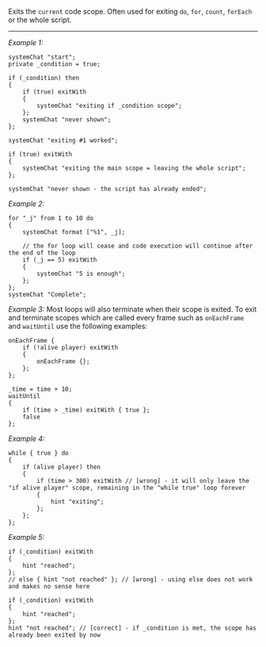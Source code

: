 Exits the `current` code scope. Often used for exiting `do`, `for`, `count`, `forEach` or the whole script.


---
*Example 1:*
```sqf
systemChat "start";
private _condition = true;

if (_condition) then
{
	if (true) exitWith
	{
		systemChat "exiting if _condition scope";
	};
	systemChat "never shown";
};

systemChat "exiting #1 worked";

if (true) exitWith
{
	systemChat "exiting the main scope = leaving the whole script";
};

systemChat "never shown - the script has already ended";
```

*Example 2:*
```sqf
for "_j" from 1 to 10 do
{
	systemChat format ["%1", _j];

	// the for loop will cease and code execution will continue after the end of the loop
	if (_j == 5) exitWith
	{
		systemChat "5 is enough";
	};
};
systemChat "Complete";
```

*Example 3:*
Most loops will also terminate when their scope is exited. To exit and terminate scopes which are called every frame such as `onEachFrame` and `waitUntil` use the following examples:


```sqf
onEachFrame {
	if (!alive player) exitWith
	{
		onEachFrame {};
	};
};
```


```sqf
_time = time + 10;
waitUntil 
{
	if (time > _time) exitWith { true };
	false
};
```

*Example 4:*
```sqf
while { true } do
{
	if (alive player) then
	{
		if (time > 300) exitWith // [wrong] - it will only leave the "if alive player" scope, remaining in the "while true" loop forever
		{
			hint "exiting";
		};
	};
};
```

*Example 5:*
```sqf
if (_condition) exitWith
{
	hint "reached";
};
// else { hint "not reached" }; // [wrong] - using else does not work and makes no sense here
```

```sqf
if (_condition) exitWith
{
	hint "reached";
};
hint "not reached"; // [correct] - if _condition is met, the scope has already been exited by now
```